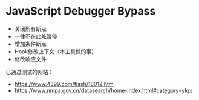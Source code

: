 # JavaScript Debugger Bypass





- 关闭所有断点
- 一律不在此处暂停
- 增加条件断点 
- Hook修改上下文（本工具做的事）
- 修改响应文件 





已通过测试的网站：

- https://www.4399.com/flash/18012.htm
- https://www.nmpa.gov.cn/datasearch/home-index.html#category=ylqx



